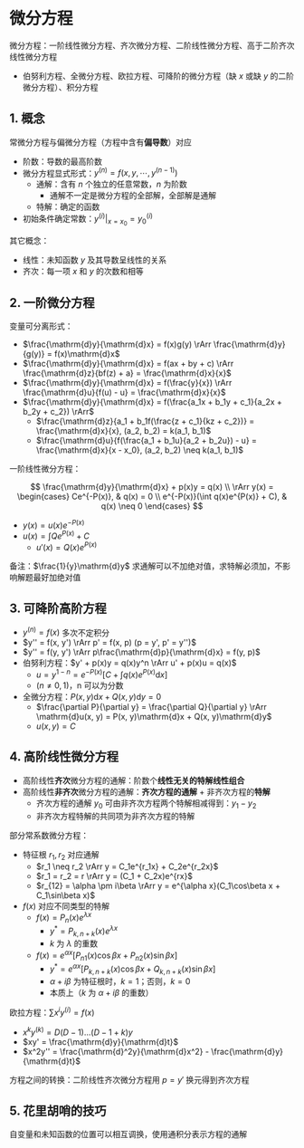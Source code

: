 <!-- omit in toc -->
# 微分方程

微分方程：一阶线性微分方程、齐次微分方程、二阶线性微分方程、高于二阶齐次线性微分方程

- 伯努利方程、全微分方程、欧拉方程、可降阶的微分方程（缺 $x$ 或缺 $y$ 的二阶微分方程）、积分方程

## 1. 概念

常微分方程与偏微分方程（方程中含有**偏导数**）对应

- 阶数：导数的最高阶数
- 微分方程显式形式：$y^{(n)} = f(x, y, \cdots, y^{(n-1)})$
  - 通解：含有 $n$ 个独立的任意常数，$n$ 为阶数
    - 通解不一定是微分方程的全部解，全部解是通解
  - 特解：确定的函数
- 初始条件确定常数：$y^{(i)}|_{x=x_0} = y_0^{(i)}$

其它概念：

- 线性：未知函数 $y$ 及其导数呈线性的关系
- 齐次：每一项 $x$ 和 $y$ 的次数和相等

## 2. 一阶微分方程

变量可分离形式：

- $\frac{\mathrm{d}y}{\mathrm{d}x} = f(x)g(y) \rArr \frac{\mathrm{d}y}{g(y)} = f(x)\mathrm{d}x$
- $\frac{\mathrm{d}y}{\mathrm{d}x} = f(ax + by + c) \rArr \frac{\mathrm{d}z}{bf(z) + a} = \frac{\mathrm{d}x}{x}$
- $\frac{\mathrm{d}y}{\mathrm{d}x} = f(\frac{y}{x}) \rArr \frac{\mathrm{d}u}{f(u) - u} = \frac{\mathrm{d}x}{x}$
- $\frac{\mathrm{d}y}{\mathrm{d}x} = f(\frac{a_1x + b_1y + c_1}{a_2x + b_2y + c_2}) \rArr$
  - $\frac{\mathrm{d}z}{a_1 + b_1f(\frac{z + c_1}{kz + c_2})} = \frac{\mathrm{d}x}{x}, (a_2, b_2) = k(a_1, b_1)$
  - $\frac{\mathrm{d}u}{f(\frac{a_1 + b_1u}{a_2 + b_2u}) - u} = \frac{\mathrm{d}x}{x - x_0}, (a_2, b_2) \neq k(a_1, b_1)$

一阶线性微分方程：

<!-- Ce^{-\int p(x)\mathrm{d}x}, & q(x) = 0 \\ -->
<!-- e^{-\int p(x)\mathrm{d}x}(\int q(x)e^{\int p(x)\mathrm{d}x} + C) -->
$$
\frac{\mathrm{d}y}{\mathrm{d}x} + p(x)y = q(x) \\ \rArr y(x) = \begin{cases}
  Ce^{-P(x)}, & q(x) = 0 \\
  e^{-P(x)}(\int q(x)e^{P(x)} + C), & q(x) \neq 0
\end{cases}
$$

- $y(x) = u(x)e^{-P(x)}$
- $u(x) = \int Qe^{P(x)} + C$
  - $u'(x) = Q(x)e^{P(x)}$

备注：$\frac{1}{y}\mathrm{d}y$ 求通解可以不加绝对值，求特解必须加，不影响解题最好加绝对值

## 3. 可降阶高阶方程

- $y^{(n)} = f(x)$ 多次不定积分
- $y'' = f(x, y') \rArr p' = f(x, p) (p = y', p' = y'')$
- $y'' = f(y, y') \rArr p\frac{\mathrm{d}p}{\mathrm{d}x} = f(y, p)$
- 伯努利方程：$y' + p(x)y = q(x)y^n \rArr u' + p(x)u = q(x)$
  - $u = y^{1-n} = e^{-P(x)}[C + \int q(x)e^{P(x)}\mathrm{d}x]$
  - $(n \neq 0, 1)$，n 可以为分数
- 全微分方程：$P(x, y)\mathrm{d}x + Q(x, y)\mathrm{d}y = 0$
  - $\frac{\partial P}{\partial y} = \frac{\partial Q}{\partial y} \rArr \mathrm{d}u(x, y) = P(x, y)\mathrm{d}x + Q(x, y)\mathrm{d}y$
  - $u(x, y) = C$

## 4. 高阶线性微分方程

- 高阶线性**齐次**微分方程的通解：阶数个**线性无关的特解线性组合**
- 高阶线性**非齐次**微分方程的通解：**齐次方程的通解** + 非齐次方程的**特解**
  - 齐次方程的通解 $y_0$ 可由非齐次方程两个特解相减得到：$y_1 - y_2$
  - 非齐次方程特解的共同项为非齐次方程的特解

部分常系数微分方程：

- 特征根 $r_1, r_2$ 对应通解
  - $r_1 \neq r_2 \rArr y = C_1e^{r_1x} + C_2e^{r_2x}$
  - $r_1 = r_2 = r \rArr y = (C_1 + C_2x)e^{rx}$
  - $r_{12} = \alpha \pm i\beta \rArr y = e^{\alpha x}(C_1\cos\beta x + C_1\sin\beta x)$
- $f(x)$ 对应不同类型的特解
  - $f(x) = P_n(x)e^{\lambda x}$
    - $y^* = P_{k, n+k}(x)e^{\lambda x}$
    - $k$ 为 $\lambda$ 的重数
  - $f(x) = e^{\alpha x}[P_{n1}(x)\cos \beta x + P_{n2}(x)\sin \beta x]$
    - $y^* = e^{\alpha x}[P_{k, n+k}(x)\cos \beta x + Q_{k, n+k}(x)\sin \beta x]$
    - $\alpha + i\beta$ 为特征根时，$k = 1$；否则，$k = 0$
    - 本质上（$k$ 为 $\alpha + i\beta$ 的重数）

欧拉方程：$\sum x^iy^{(i)} = f(x)$

- $x^ky^{(k)} = D(D - 1)...(D - 1 + k)y$
- $xy' = \frac{\mathrm{d}y}{\mathrm{d}t}$
- $x^2y'' = \frac{\mathrm{d}^2y}{\mathrm{d}x^2} - \frac{\mathrm{d}y}{\mathrm{d}t}$

方程之间的转换：二阶线性齐次微分方程用 $p = y'$ 换元得到齐次方程

## 5. 花里胡哨的技巧

自变量和未知函数的位置可以相互调换，使用通积分表示方程的通解
